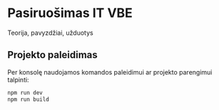# Pasiruošimas IT VBE

Teorija, pavyzdžiai, užduotys

## Projekto paleidimas

Per konsolę naudojamos komandos paleidimui ar projekto parengimui talpinti:

```bash
npm run dev
npm run build
```
